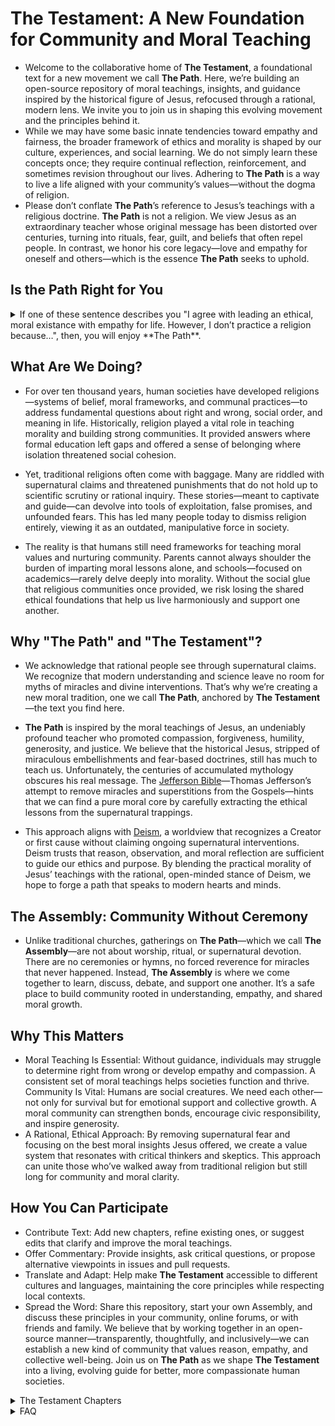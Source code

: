# The Testament: A New Foundation for Community and Moral Teaching
- Welcome to the collaborative home of **The Testament**, a foundational text for a new movement we call **The Path**. Here, we’re building an open-source repository of moral teachings, insights, and guidance inspired by the historical figure of Jesus, refocused through a rational, modern lens. We invite you to join us in shaping this evolving movement and the principles behind it.
- While we may have some basic innate tendencies toward empathy and fairness, the broader framework of ethics and morality is shaped by our culture, experiences, and social learning. We do not simply learn these concepts once; they require continual reflection, reinforcement, and sometimes revision throughout our lives. Adhering to **The Path** is a way to live a life aligned with your community’s values—without the dogma of religion.
- Please don’t conflate **The Path**’s reference to Jesus’s teachings with a religious doctrine. **The Path** is not a religion. We view Jesus as an extraordinary teacher whose original message has been distorted over centuries, turning into rituals, fear, guilt, and beliefs that often repel people. In contrast, we honor his core legacy—love and empathy for oneself and others—which is the essence **The Path** seeks to uphold.

## Is the Path Right for You
<details>
<summary>
  If one of these sentence describes you "I agree with leading an ethical, moral existance with empathy for life. However, I don’t practice a religion because…", then, you will enjoy **The Path**. 
</summary>
  
### I believe morality can exist independently of religion 
    I think one can lead a moral and empathetic life without adhering to any religious doctrine.
  
### I do not believe in any deity or higher power 
    I identify as an atheist or do not find evidence for the existence of gods.
  
### I am uncertain about the existence of higher powers 
    I identify as agnostic and prefer to keep an open mind about what we cannot know.

### I prefer a secular or scientific worldview
    I find that reason, evidence, and critical thinking guide my life decisions without needing religion.

###  I am ‘spiritual but not religious’
    I believe in some form of spirituality or interconnectedness but do not follow organized religious practices.

###  I disagree with specific religious teachings or doctrines 
    Certain theological views or rules in organized religions conflict with my personal values or logic.

###  I have had negative experiences with organized religion 
    Traumatic or disappointing experiences in religious institutions have led me to distance myself.

###  I feel religion can be divisive or dogmatic
    Organized religion sometimes fosters exclusion or dogmatism that I find problematic.

###  I’ve grown up without religious influence
    I was never raised with religion or never found a reason to adopt one later in life.

###  I find meaning and purpose through other philosophies
    I adhere to philosophical or ethical frameworks (e.g., humanism, stoicism, existentialism) instead of religious ones.

###  I prefer personal introspection over structured worship
    Meditation, personal reflection, or other practices fulfill my spiritual or moral needs without religious guidelines.

###  I find religious institutions incompatible with my views on social justice
    Certain religious traditions seem at odds with my stance on equality, rights, or cultural and gender issues.

###  I rely on community and shared human values instead
    I get a sense of belonging and moral grounding from secular communities rather than religious congregations.

###  I haven’t felt the need for religion in my life
    I simply haven’t encountered a need—intellectual, emotional, or social—for religious faith or practice.

###  I’m still exploring my beliefs and not ready to commit to a religion
    I’m open-minded and curious but haven’t settled on a structured religion.

###  I believe religions were created by humans for historical/cultural reasons
    I see religion as a product of human culture rather than a universal or divine truth.

###  I value ethical principles more than specific religious tenets
    I see no reason to align with a religion’s rules when broader ethical principles suffice.

###  I prefer universal compassion without religious labels
    I strive for empathy and altruism that transcend religious boundaries.
  
</details>

## What Are We Doing?
- For over ten thousand years, human societies have developed religions—systems of belief, moral frameworks, and communal practices—to address fundamental questions about right and wrong, social order, and meaning in life. Historically, religion played a vital role in teaching morality and building strong communities. It provided answers where formal education left gaps and offered a sense of belonging where isolation threatened social cohesion.

- Yet, traditional religions often come with baggage. Many are riddled with supernatural claims and threatened punishments that do not hold up to scientific scrutiny or rational inquiry. These stories—meant to captivate and guide—can devolve into tools of exploitation, false promises, and unfounded fears. This has led many people today to dismiss religion entirely, viewing it as an outdated, manipulative force in society.

- The reality is that humans still need frameworks for teaching moral values and nurturing community. Parents cannot always shoulder the burden of imparting moral lessons alone, and schools—focused on academics—rarely delve deeply into morality. Without the social glue that religious communities once provided, we risk losing the shared ethical foundations that help us live harmoniously and support one another.

## Why "The Path" and "The Testament"?
- We acknowledge that rational people see through supernatural claims. We recognize that modern understanding and science leave no room for myths of miracles and divine interventions. That’s why we’re creating a new moral tradition, one we call **The Path**, anchored by **The Testament**—the text you find here.

- **The Path** is inspired by the moral teachings of Jesus, an undeniably profound teacher who promoted compassion, forgiveness, humility, generosity, and justice. We believe that the historical Jesus, stripped of miraculous embellishments and fear-based doctrines, still has much to teach us. Unfortunately, the centuries of accumulated mythology obscures his real message. The [Jefferson Bible](https://en.wikipedia.org/wiki/Jefferson_Bible)—Thomas Jefferson’s attempt to remove miracles and superstitions from the Gospels—hints that we can find a pure moral core by carefully extracting the ethical lessons from the supernatural trappings.

- This approach aligns with [Deism](https://en.wikipedia.org/wiki/Deism), a worldview that recognizes a Creator or first cause without claiming ongoing supernatural interventions. Deism trusts that reason, observation, and moral reflection are sufficient to guide our ethics and purpose. By blending the practical morality of Jesus’ teachings with the rational, open-minded stance of Deism, we hope to forge a path that speaks to modern hearts and minds.

## The Assembly: Community Without Ceremony
- Unlike traditional churches, gatherings on **The Path**—which we call **The Assembly**—are not about worship, ritual, or supernatural devotion. There are no ceremonies or hymns, no forced reverence for miracles that never happened. Instead, **The Assembly** is where we come together to learn, discuss, debate, and support one another. It’s a safe place to build community rooted in understanding, empathy, and shared moral growth.

## Why This Matters
- Moral Teaching Is Essential: Without guidance, individuals may struggle to determine right from wrong or develop empathy and compassion. A consistent set of moral teachings helps societies function and thrive. Community Is Vital: Humans are social creatures. We need each other—not only for survival but for emotional support and collective growth. A moral community can strengthen bonds, encourage civic responsibility, and inspire generosity.
- A Rational, Ethical Approach: By removing supernatural fear and focusing on the best moral insights Jesus offered, we create a value system that resonates with critical thinkers and skeptics. This approach can unite those who’ve walked away from traditional religion but still long for community and moral clarity.

## How You Can Participate
- Contribute Text: Add new chapters, refine existing ones, or suggest edits that clarify and improve the moral teachings.
- Offer Commentary: Provide insights, ask critical questions, or propose alternative viewpoints in issues and pull requests.
- Translate and Adapt: Help make **The Testament** accessible to different cultures and languages, maintaining the core principles while respecting local contexts.
- Spread the Word: Share this repository, start your own Assembly, and discuss these principles in your community, online forums, or with friends and family. We believe that by working together in an open-source manner—transparently, thoughtfully, and inclusively—we can establish a new kind of community that values reason, empathy, and collective well-being. Join us on **The Path** as we shape **The Testament** into a living, evolving guide for better, more compassionate human societies.

<details>
<summary>The Testament Chapters</summary>

### Preface [Read Preface →]( Preface.md)
### Chapter 1: The Path [Read Chapter →](Chapter_1.md)
### Chapter 2: The Original Teacher [Read Chapter →](Chapter_2.md)
### Chapter 3: Beyond the Supernatural [Read Chapter →](Chapter_3.md)
### Chapter 4: Community [Read Chapter →](Chapter_4.md)
### Chapter 5: Teaching and Learning [Read Chapter →](Chapter_5.md)	
### Chapter 6: Personal Responsibility [Read Chapter →](Chapter_6.md)		
### Chapter 7: Suffering and Resilience [Read Chapter →](Chapter_7.md)		
### Chapter 8: Love and Connection [Read Chapter →](Chapter_8.md)	
### Chapter 9: Empathy in Action [Read Chapter →](Chapter_9.md)	
### Chapter 10: Celebration and Reflection [Read Chapter →](Chapter_10.md)	
### Chapter 11: Aligning Ethics with Knowledge [Read Chapter →](Chapter_11.md)	
### Chapter 12: The Way Forward [Read Chapter →](Chapter_12.md)	
</details>


<details>
<summary>FAQ</summary>

### Is The Path a Religion

- No, **The Path** is a movement. While religion has inspired great acts of kindness, art, and justice, its dangers lie in its misuse or when it becomes inflexible, exclusionary, or overly tied to power structures and **The Path**'s mission is to separate from the Dogmatism, Absolutism, Exploitation of Fear and Guilt and Resistance to Change that religions breed and offer an ethical and moral path forward for society.

### Does The Path Believe In God

- The word "God" carries significant cultural and religious weight, often evoking anthropomorphic imagery or specific religious narratives that may not align with a scientific or philosophical understanding of ultimate reality. Terms like "The Source" or "Infinity" might better capture the abstract, unifying principle that underpins existence without the constraints of human-like attributes or religious dogma. These alternatives emphasize the origin, interconnectedness, and boundlessness of the cosmos while avoiding polarization or misunderstanding. However, if "God" is how you are comfortable referencing the ultimate force of our nature then that is fine.
- In this context, "God" can be understood as the foundational force or principle underpinning the existence of the universe—a unifying power that transcends human definitions and anthropomorphic attributes. This "God" is not a supernatural being in the traditional sense, nor confined by human-like qualities, but instead represents the ultimate reality from which all things emerge and to which all things return.
- In this perspective, God is the prime mover or the first cause—the source of the laws and constants that govern the universe. While these laws give rise to matter, energy, life, and consciousness, God is not limited to the realm of physical phenomena. God encompasses the totality of existence, integrating the observable and the not-yet-observable, the measurable and the ineffable.
- Rather than existing within the universe as a discrete entity, God is the universe and beyond it—a seamless, interconnected reality that drives the processes of creation, transformation, and dissolution. This force is neither random nor chaotic but operates with precision through patterns we strive to understand, such as mathematics, physics, and the natural sciences.
- God might be seen as the origin of complexity and simplicity, the reason why the universe is comprehensible and why it exists at all. This understanding resonates with scientific principles while acknowledging the limits of human comprehension. Just as science evolves to understand the mysteries of existence, our conception of God evolves to reflect an ever-deepening awareness of the cosmos.
- In essence, God is not "something out there" but the profound reality that makes everything possible—a creative, sustaining, and transformative principle that underlies not only the physical universe but also the emergent properties of consciousness, beauty, and meaning. God is both the seed of existence and the fertile soil from which all possibilities arise, guiding scientists, philosophers, and seekers alike toward a greater understanding of the infinite mystery we inhabit.

### How does The Path differ from Christianity? 
- The Path and Christianity differ fundamentally in their approach to spirituality and religious concepts, with Christianity embracing numerous supernatural elements that The Path explicitly rejects. While Christianity centers on Jesus as the divine Son of God who performed miracles (like walking on water, turning water into wine, and raising Lazarus from the dead), died for humanity's sins, and was physically resurrected, along with beliefs in heaven, hell, angels, demons, divine intervention, supernatural salvation, and end-times prophecies like the rapture and apocalypse, The Path takes a markedly different approach by focusing solely on the practical and ethical teachings of Jesus without any supernatural elements. The Path eschews traditional church elements that often alienate younger generations, such as rigid Sunday service structures, formal hymn singing, lengthy sermons, repetitive rituals (like communion, confession, baptism, confirmation), strict dress codes, tithing requirements, and guilt-based messaging about sin and eternal damnation. The Path also leaves behind concepts like holy water, blessed objects, sacred relics, transubstantiation, speaking in tongues, divine healing, and the idea of clergy having special divine authority. Instead, it promotes community support, human compassion, and ethical principles that enhance human flourishing, deliberately avoiding supernatural explanations in favor of natural ones. This represents a fundamental philosophical divide, with Christianity building its framework on divine intervention and supernatural beliefs, while The Path deliberately strips away these elements to focus on practical wisdom and human-centered solutions to life's challenges.

### Are people recruited to be part of The Path?
- No. People find their way to The Path through their own journey of questioning and seeking, rather than through any recruitment or evangelism. Often, these individuals have long harbored a deep respect for the core ethical teachings found in religious traditions while privately struggling with supernatural claims that conflict with their scientific understanding of the world. They may have spent years feeling caught between their desire for moral guidance and community, and their inability to accept literal interpretations of religious myths and miracles. Some come to The Path after experiencing a growing disconnect between their rational worldview and traditional religious practices, yet still yearning for the sense of purpose and ethical framework that religion once provided. Others arrive after becoming disillusioned with organized religion's supernatural elements, while still valuing its underlying messages about compassion, justice, and human dignity. The Path emerges as a natural destination for those who have independently concluded that they need a framework for living ethically and meaningfully without supernatural beliefs - people who seek the wisdom of moral teachings and the strength of community support, but wish to engage with these elements through a lens of reason and evidence-based thinking. This organic, self-directed discovery process ensures that those who find themselves on The Path are there because it genuinely aligns with their own thoughtful conclusions about how to live a meaningful life, not because they were persuaded or recruited by others.
</details>

